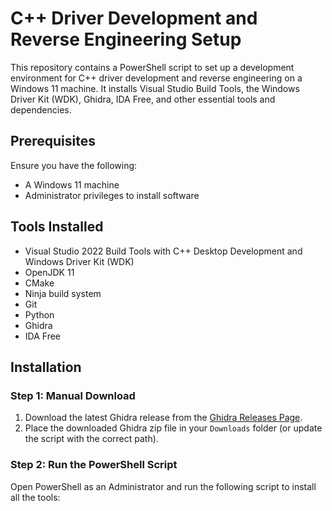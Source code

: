 # C++ Driver Development and Reverse Engineering Setup

This repository contains a PowerShell script to set up a development environment for C++ driver development and reverse engineering on a Windows 11 machine. It installs Visual Studio Build Tools, the Windows Driver Kit (WDK), Ghidra, IDA Free, and other essential tools and dependencies.

## Prerequisites

Ensure you have the following:
- A Windows 11 machine
- Administrator privileges to install software

## Tools Installed

- Visual Studio 2022 Build Tools with C++ Desktop Development and Windows Driver Kit (WDK)
- OpenJDK 11
- CMake
- Ninja build system
- Git
- Python
- Ghidra
- IDA Free

## Installation

### Step 1: Manual Download

1. Download the latest Ghidra release from the [Ghidra Releases Page](https://ghidra-sre.org).
2. Place the downloaded Ghidra zip file in your `Downloads` folder (or update the script with the correct path).

### Step 2: Run the PowerShell Script

Open PowerShell as an Administrator and run the following script to install all the tools:
